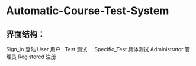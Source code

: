 Automatic-Course-Test-System
============================
界面结构：
----------------------------
Sign_in 登陆
  User 用户
    Test 测试
      Specific_Test 具体测试
  Administrator 管理员
  Registered 注册
